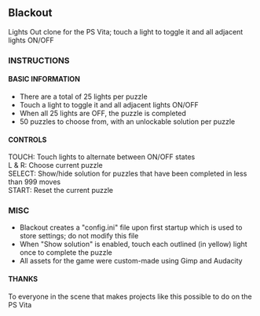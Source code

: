 ## Blackout  
Lights Out clone for the PS Vita; touch a light to toggle it and all adjacent lights ON/OFF  


### INSTRUCTIONS  

#### BASIC INFORMATION  
- There are a total of 25 lights per puzzle  
- Touch a light to toggle it and all adjacent lights ON/OFF  
- When all 25 lights are OFF, the puzzle is completed  
- 50 puzzles to choose from, with an unlockable solution per puzzle  

#### CONTROLS  
TOUCH: Touch lights to alternate between ON/OFF states  
L & R: Choose current puzzle  
SELECT: Show/hide solution for puzzles that have been completed in less than 999 moves  
START: Reset the current puzzle  

### MISC  
- Blackout creates a "config.ini" file upon first startup which is used to store settings; do not modify this file  
- When "Show solution" is enabled, touch each outlined (in yellow) light once to complete the puzzle  
- All assets for the game were custom-made using Gimp and Audacity  

#### THANKS  
To everyone in the scene that makes projects like this possible to do on the PS Vita
